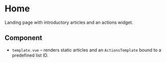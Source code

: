 # Home

Landing page with introductory articles and an actions widget.

## Component
- `template.vue` – renders static articles and an `ActionsTemplate` bound to a predefined list ID.
